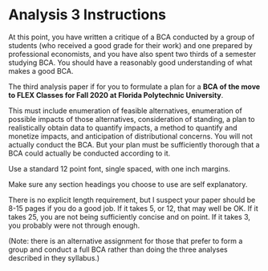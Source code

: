 # Analysis 3 Instructions

At this point, you have written a critique of a BCA conducted by a group of students (who received a good grade for their work) and one prepared by professional economists, and you have also spent two thirds of a semester studying BCA. You should have a reasonably good understanding of what makes a good BCA.

The third analysis paper if for you to formulate a plan for a **BCA of the move to FLEX Classes for Fall 2020 at Florida Polytechnic University**.

This must include enumeration of feasible alternatives, enumeration of possible impacts of those alternatives, consideration of standing, a plan to realistically obtain data to quantify impacts, a method to quantify and monetize impacts, and anticipation of distributional concerns. You will not actually conduct the BCA. But your plan must be sufficiently thorough that a BCA could actually be conducted according to it.

Use a standard 12 point font, single spaced, with one inch margins.

Make sure any section headings you choose to use are self explanatory.

There is no explicit length requirement, but I suspect your paper should be 8-15 pages if you do a good job. If it takes 5, or 12, that may well be OK. If it takes 25, you are not being sufficiently concise and on point. If it takes 3, you probably were not through enough.

 

(Note: there is an alternative assignment for those that prefer to form a group and conduct a full BCA rather than doing the three analyses described in they syllabus.)